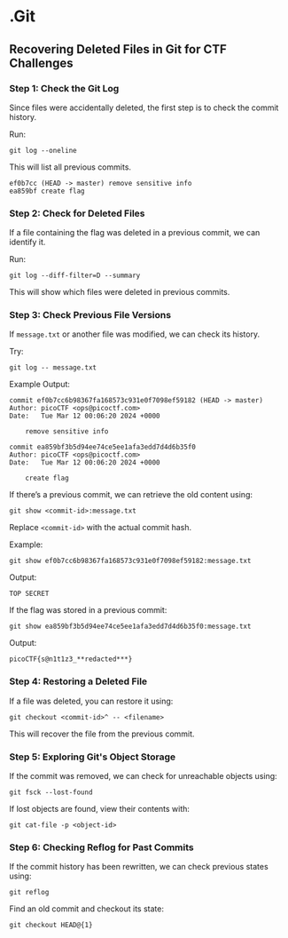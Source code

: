 # .Git

## Recovering Deleted Files in Git for CTF Challenges

### Step 1: Check the Git Log

Since files were accidentally deleted, the first step is to check the commit history.

Run:

```
git log --oneline
```

This will list all previous commits.

```
ef0b7cc (HEAD -> master) remove sensitive info
ea859bf create flag
```

### Step 2: Check for Deleted Files

If a file containing the flag was deleted in a previous commit, we can identify it.

Run:

```
git log --diff-filter=D --summary
```

This will show which files were deleted in previous commits.

### Step 3: Check Previous File Versions

If `message.txt` or another file was modified, we can check its history.

Try:

```
git log -- message.txt
```

Example Output:

```
commit ef0b7cc6b98367fa168573c931e0f7098ef59182 (HEAD -> master)
Author: picoCTF <ops@picoctf.com>
Date:   Tue Mar 12 00:06:20 2024 +0000

    remove sensitive info

commit ea859bf3b5d94ee74ce5ee1afa3edd7d4d6b35f0
Author: picoCTF <ops@picoctf.com>
Date:   Tue Mar 12 00:06:20 2024 +0000

    create flag
```

If there’s a previous commit, we can retrieve the old content using:

```
git show <commit-id>:message.txt
```

Replace `<commit-id>` with the actual commit hash.

Example:

```
git show ef0b7cc6b98367fa168573c931e0f7098ef59182:message.txt
```

Output:

```
TOP SECRET
```

If the flag was stored in a previous commit:

```
git show ea859bf3b5d94ee74ce5ee1afa3edd7d4d6b35f0:message.txt
```

Output:

```
picoCTF{s@n1t1z3_**redacted***}
```

### Step 4: Restoring a Deleted File

If a file was deleted, you can restore it using:

```
git checkout <commit-id>^ -- <filename>
```

This will recover the file from the previous commit.

### Step 5: Exploring Git's Object Storage

If the commit was removed, we can check for unreachable objects using:

```
git fsck --lost-found
```

If lost objects are found, view their contents with:

```
git cat-file -p <object-id>
```

### Step 6: Checking Reflog for Past Commits

If the commit history has been rewritten, we can check previous states using:

```
git reflog
```

Find an old commit and checkout its state:

```
git checkout HEAD@{1}
```

